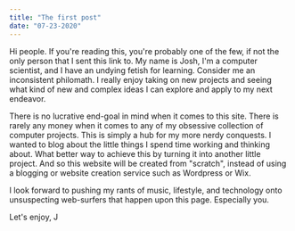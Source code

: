 ```yaml
---
title: "The first post"
date: "07-23-2020"
---
```


Hi people. If you're reading this, you're probably one of the few, if not the only person that 
I sent this link to. My name is Josh, I'm a computer scientist, and I have an undying fetish for learning. 
Consider me an inconsistent philomath. I really enjoy taking on new projects and seeing what kind of new and complex ideas I can 
explore and apply to my next endeavor. 

There is no lucrative end-goal in mind when it comes to this site. There is rarely
any money when it comes to any of my obsessive collection of computer projects. This is simply a hub 
for my more nerdy conquests. I wanted to blog about the little things I spend time working and thinking about. What better
way to achieve this by turning it into another little project. And so this website will be created from "scratch", instead of using a blogging or website creation service such as Wordpress or Wix.

I look forward to pushing my rants of music, lifestyle, and technology onto unsuspecting web-surfers that happen upon this page. Especially you.

Let's enjoy, 
J